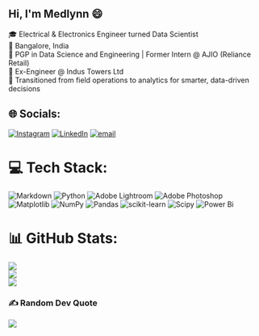 ## Hi, I'm Medlynn 😄

🎓 Electrical & Electronics Engineer turned Data Scientist<br/>
📍 Bangalore, India<br/>
💼 PGP in Data Science and Engineering | Former Intern @ AJIO (Reliance Retail)<br/>
🔧 Ex-Engineer @ Indus Towers Ltd<br/>
🔁 Transitioned from field operations to analytics for smarter, data-driven decisions


## 🌐 Socials:
[![Instagram](https://img.shields.io/badge/Instagram-%23E4405F.svg?logo=Instagram&logoColor=white)](https://instagram.com/_medlynn_) [![LinkedIn](https://img.shields.io/badge/LinkedIn-%230077B5.svg?logo=linkedin&logoColor=white)](https://linkedin.com/in/medlynn~m) [![email](https://img.shields.io/badge/Email-D14836?logo=gmail&logoColor=white)](mailto:mmedlynn@gmail.com) 

# 💻 Tech Stack:
![Markdown](https://img.shields.io/badge/markdown-%23000000.svg?style=for-the-badge&logo=markdown&logoColor=white) ![Python](https://img.shields.io/badge/python-3670A0?style=for-the-badge&logo=python&logoColor=ffdd54) ![Adobe Lightroom](https://img.shields.io/badge/Adobe%20Lightroom-31A8FF.svg?style=for-the-badge&logo=Adobe%20Lightroom&logoColor=white) ![Adobe Photoshop](https://img.shields.io/badge/adobe%20photoshop-%2331A8FF.svg?style=for-the-badge&logo=adobe%20photoshop&logoColor=white) ![Matplotlib](https://img.shields.io/badge/Matplotlib-%23ffffff.svg?style=for-the-badge&logo=Matplotlib&logoColor=black) ![NumPy](https://img.shields.io/badge/numpy-%23013243.svg?style=for-the-badge&logo=numpy&logoColor=white) ![Pandas](https://img.shields.io/badge/pandas-%23150458.svg?style=for-the-badge&logo=pandas&logoColor=white) ![scikit-learn](https://img.shields.io/badge/scikit--learn-%23F7931E.svg?style=for-the-badge&logo=scikit-learn&logoColor=white) ![Scipy](https://img.shields.io/badge/SciPy-%230C55A5.svg?style=for-the-badge&logo=scipy&logoColor=%white) ![Power Bi](https://img.shields.io/badge/power_bi-F2C811?style=for-the-badge&logo=powerbi&logoColor=black)
# 📊 GitHub Stats:
![](https://github-readme-stats.vercel.app/api?username=Medlynn-M&theme=neon&hide_border=false&include_all_commits=false&count_private=false)<br/>
![](https://nirzak-streak-stats.vercel.app/?user=Medlynn-M&theme=neon&hide_border=false)<br/>
![](https://github-readme-stats.vercel.app/api/top-langs/?username=Medlynn-M&theme=neon&hide_border=false&include_all_commits=false&count_private=false&layout=compact)

### ✍️ Random Dev Quote
![](https://quotes-github-readme.vercel.app/api?type=vetical&theme=merko)

<!-- Proudly created with GPRM ( https://gprm.itsvg.in ) -->

